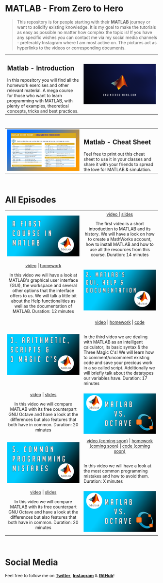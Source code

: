 MATLAB - From Zero to Hero
================

> This repository is for people starting with their **MATLAB** journey or want to solidify existing knowledge.
> It is my goal to make the tutorials as easy as possible no matter how complex the topic is! 
> If you have any specific wishes you can contact me via my social media channels - preferably Instagram where I am most active on. 
> The pictures act as hyperlinks to the videos or corresponding documents.

<table width="100%">
    <tr>
        <td width="50%">
            <H2>Matlab - Introduction</H2>
            In this repository you will find all the homework exercises and other relevant material. A mega course for those
            who want to learn programming with MATLAB, with plenty of examples, theoretical concepts, tricks and best practices.
        <td width="50%"><a href="https://www.youtube.com/user/TheEngiineer/"><img alt="My YouTube Channel" src="Images/ThumbnailEngineering.PNG"/></a></td>
    </tr>
</table>
<br/>

<table width="100%">
    <tr>
        <td width="50%">
        <a href="https://github.com/jousefm/Mega-Course-MATLAB/blob/master/CheatSheet/MatlabCheatsheet.pdf"><img alt="MATLAB Cheat Sheet" src="Images/CheatSheet.PNG"/></a>
        <td width="50%"><H2>Matlab - Cheat Sheet</H2>
            Feel free to print out this cheat sheet to  use it in your classes and share it with your friends to spread the love for MATLAB & simulation. </td>
    </tr>
</table>
<br/>

All Episodes
================

<table width="100%">
    <tr>
        <td width="50%"><a href="https://www.youtube.com/watch?v=KAKkrgCBlBw"><img alt="MATLAB Introduction Video" src="Images/Video1.png"/></td>
        <td width="50%">
            <div align="center">
                     <a href="https://www.youtube.com/watch?v=KAKkrgCBlBw">video </a> |
                     <a href="https://github.com/jousefm/Mega-Course-MATLAB/blob/master/Slides/1.%20Introduction.pdf">slides</a>
                     <p>The first video is a short introduction to MATLAB and its history. We will have a look on how to create a MathWorks account, how to install MATLAB and how to use all the 
                     resources from this course. Duration: 14 minutes</p></td>
    </tr>
    <tr>
        <td width="50%"><div align="center">
                                          <a href="https://www.youtube.com/watch?v=QhtFpSu-QRI">video</a> |
                                          <a href="https://github.com/jousefm/Mega-Course-MATLAB/blob/master/Homework/Homework1.pdf">homework</a>
                                          <p>In this video we will have a look at MATLAB's graphical user interface (GUI), the workspace and several other options that the interface offers to us. We will talk a little bit about the Help functionalities
                                          as well as the documentation of MATLAB. Duration: 12 minutes</p></td>
        <td width="50%"><a href="https://www.youtube.com/watch?v=QhtFpSu-QRI"><img alt="MATLAB Doc" src="Images/Video2.png"/></td>
    </tr>
        <tr>
        <td width="50%"><a href="https://www.youtube.com/watch?v=adRli4J9egI"><img alt="MATLAB Basic Arithmetic" src="Images/Video3.png"/></td>
        <td width="50%">
            <div align="center">
                     <a href="https://www.youtube.com/watch?v=adRli4J9egI">video</a> |
                     <a href="https://github.com/jousefm/Mega-Course-MATLAB/blob/master/Homework/Homework2.pdf">homework</a> |
                     <a href="https://github.com/jousefm/Mega-Course-MATLAB/blob/master/Code/ThirdVideo.m">code</a><br/><br/></div>
                     <p>In the third video we are dealing with MATLAB as an intelligent calculator, its basic syntax & the Three Magic C's! We will learn how to comment/uncomment existing code and save your
                            precious work in a so called script. Additionally we will briefly talk about the datatypes our variables have. Duration: 17 minutes</p></td>
    </tr>
    <tr>
        <td width="50%"><div align="center">
                                          <a href="https://www.youtube.com/watch?v=Ak3fgkmQA-M">video</a> |
                                          <a href="https://github.com/jousefm/Mega-Course-MATLAB/blob/master/Slides/2.%20MATLABvsOctave.pdf">slides</a>
                                          <p>In this video we will compare MATLAB with its free counterpart GNU Octave and have a look at the differences but also features that both have in common. Duration: 20 minutes</p></td>
        <td width="50%"><a href="https://www.youtube.com/watch?v=Ak3fgkmQA-M"><img alt="MATLAB vs. Octave" src="Images/Video4.png"/></td>
    </tr>
       </tr>
        <tr>
        <td width="50%"><a href="https://www.youtube.com/user/TheEngiineer/"><img alt="MATLAB Common Programming Mistakes" src="Images/Video5.png"/></td>
        <td width="50%">
            <div align="center">
                     <a href="https://www.youtube.com/user/TheEngiineer/">video (coming soon)</a> |
                     <a href="https://www.youtube.com/user/TheEngiineer/">homework (coming soon)</a> |
                     <a href="https://www.youtube.com/user/TheEngiineer/">code (coming soon)</a><br/><br/></div>
                     <p>In this video we will have a look at the most common programming mistakes and how to avoid them. Duration: X minutes</p></td>
    </tr>
        <tr>
        <td width="50%"><div align="center">
                                          <a href="https://www.youtube.com/watch?v=Ak3fgkmQA-M">video</a> |
                                          <a href="https://github.com/jousefm/Mega-Course-MATLAB/blob/master/Slides/2.%20MATLABvsOctave.pdf">slides</a>
                                          <p>In this video we will compare MATLAB with its free counterpart GNU Octave and have a look at the differences but also features that both have in common. Duration: 20 minutes</p></td>
        <td width="50%"><a href="https://www.youtube.com/watch?v=Ak3fgkmQA-M"><img alt="MATLAB vs. Octave" src="Images/Video4.png"/></td>
    </tr>
    </table>
    <br/>

Social Media
================

Feel free to follow me on **[Twitter](https://twitter.com/Jousefm2)**,  **[Instagram](https://www.instagram.com/jousefmrd/)** & **[GitHub](https://github.com/jousefm)**!
